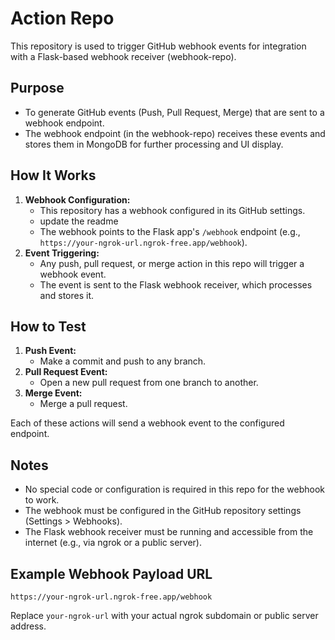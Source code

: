 # Action Repo

This repository is used to trigger GitHub webhook events for integration with a Flask-based webhook receiver (webhook-repo).

## Purpose
- To generate GitHub events (Push, Pull Request, Merge) that are sent to a webhook endpoint.
- The webhook endpoint (in the webhook-repo) receives these events and stores them in MongoDB for further processing and UI display.

## How It Works
1. **Webhook Configuration:**
   - This repository has a webhook configured in its GitHub settings.
   - update the readme
   - The webhook points to the Flask app's `/webhook` endpoint (e.g., `https://your-ngrok-url.ngrok-free.app/webhook`).
2. **Event Triggering:**
   - Any push, pull request, or merge action in this repo will trigger a webhook event.
   - The event is sent to the Flask webhook receiver, which processes and stores it.

## How to Test
1. **Push Event:**
   - Make a commit and push to any branch.
2. **Pull Request Event:**
   - Open a new pull request from one branch to another.
3. **Merge Event:**
   - Merge a pull request.

Each of these actions will send a webhook event to the configured endpoint.

## Notes
- No special code or configuration is required in this repo for the webhook to work.
- The webhook must be configured in the GitHub repository settings (Settings > Webhooks).
- The Flask webhook receiver must be running and accessible from the internet (e.g., via ngrok or a public server).

## Example Webhook Payload URL
```
https://your-ngrok-url.ngrok-free.app/webhook
```

Replace `your-ngrok-url` with your actual ngrok subdomain or public server address.
